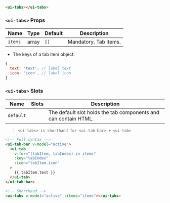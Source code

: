 ```html
<ui-tabs></ui-tabs>
```

### `<ui-tabs>` Props

| Name    | Type  | Default | Description           |
| ------- | ----- | ------- | --------------------- |
| `items` | array | `[]`    | Mandatory. Tab items. |

- The keys of a tab item object:

```js
{
  text: 'text', // label text
  icon: 'icon', // label icon
}
```

### `<ui-tabs>` Slots

| Name      | Slots | Description                                                     |
| --------- | ----- | --------------------------------------------------------------- |
| `default` |       | The default slot holds the tab components and can contain HTML. |

> `<ui-tabs> is shorthand for <ui-tab-bar> + <ui-tab>`

```html
<!-- Full syntax -->
<ui-tab-bar v-model="active">
  <ui-tab
    v-for="(tabItem, tabIndex) in items"
    :key="tabIndex"
    :icon="tabItem.icon"
  >
    {{ tabItem.text }}
  </ui-tab>
</ui-tab-bar>

<!-- Shorthand -->
<ui-tabs v-model="active" :items="items"></ui-tabs>
```
